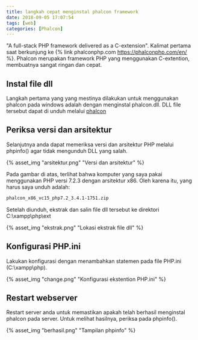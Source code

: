 ```yaml
---
title: langkah cepat menginstal phalcon framework
date: 2018-09-05 17:07:54
tags: [web]
categories: [Phalcon]
---
```


"A full-stack PHP framework delivered as a C-extension". Kalimat pertama saat berkunjung ke {% link phalconphp.com https://phalconphp.com/en/ %}. Phalcon merupakan framework PHP yang menggunakan C-extention, membuatnya sangat ringan dan cepat. 
<!-- more -->

## Instal file dll
Langkah pertama yang yang mestinya dilakukan untuk menggunakan phalcon pada windows adalah dengan menginstal phalcon.dll. DLL file tersebut dapat di unduh melalui [phalcon](https://phalconphp.com/en/download/windows)

## Periksa versi dan arsitektur
Selanjutnya anda dapat memeriksa versi dan arsitektur PHP melalui phpinfo() agar tidak mengunduh DLL yang salah. 

{% asset_img "arsitektur.png" "Versi dan arsitektur" %}

Pada gambar di atas, terlihat bahwa komputer yang saya pakai menggunakan PHP versi 7.2.3 dengan arsitektur x86. Oleh karena itu, yang harus saya unduh adalah: 

``` bash
phalcon_x86_vc15_php7.2_3.4.1-1751.zip
```

Setelah diunduh, ekstrak dan salin file dll tersebut ke direktori C:\xampp\php\ext

{% asset_img "ekstrak.png" "Lokasi ekstrak file dll" %}

## Konfigurasi PHP.ini
Lakukan konfigurasi dengan menambahkan statemen pada file PHP.ini (C:\xampp\php).

{% asset_img "change.png" "Konfigurasi ekstention PHP.ini" %}

## Restart webserver
Restart server anda untuk memastikan apakah telah berhasil menginstal phalcon pada server. Untuk melihat hasilnya, periksa pada phpinfo().

{% asset_img "berhasil.png" "Tampilan phpinfo" %}